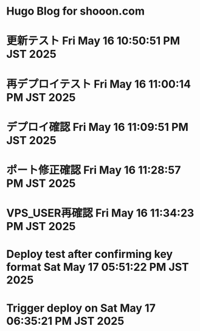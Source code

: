 # Hugo Blog for shooon.com
# 更新テスト Fri May 16 10:50:51 PM JST 2025
# 再デプロイテスト Fri May 16 11:00:14 PM JST 2025
# デプロイ確認 Fri May 16 11:09:51 PM JST 2025
# ポート修正確認 Fri May 16 11:28:57 PM JST 2025
# VPS_USER再確認 Fri May 16 11:34:23 PM JST 2025
# Deploy test after confirming key format Sat May 17 05:51:22 PM JST 2025
# Trigger deploy on Sat May 17 06:35:21 PM JST 2025
